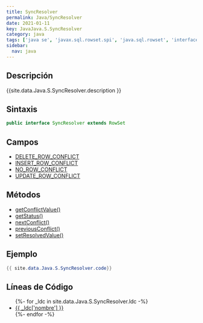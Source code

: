 ```yaml
---
title: SyncResolver
permalink: Java/SyncResolver
date: 2021-01-11
key: JavaJava.S.SyncResolver
category: java
tags: ['java se', 'javax.sql.rowset.spi', 'java.sql.rowset', 'interface java', 'Java 1.5']
sidebar: 
  nav: java
---
```


## Descripción
{{site.data.Java.S.SyncResolver.description }}

## Sintaxis
~~~java
public interface SyncResolver extends RowSet
~~~

## Campos
* [DELETE_ROW_CONFLICT](/Java/SyncResolver/DELETE_ROW_CONFLICT)
* [INSERT_ROW_CONFLICT](/Java/SyncResolver/INSERT_ROW_CONFLICT)
* [NO_ROW_CONFLICT](/Java/SyncResolver/NO_ROW_CONFLICT)
* [UPDATE_ROW_CONFLICT](/Java/SyncResolver/UPDATE_ROW_CONFLICT)

## Métodos
* [getConflictValue()](/Java/SyncResolver/getConflictValue)
* [getStatus()](/Java/SyncResolver/getStatus)
* [nextConflict()](/Java/SyncResolver/nextConflict)
* [previousConflict()](/Java/SyncResolver/previousConflict)
* [setResolvedValue()](/Java/SyncResolver/setResolvedValue)

## Ejemplo
~~~java
{{ site.data.Java.S.SyncResolver.code}}
~~~

## Líneas de Código
<ul>
{%- for _ldc in site.data.Java.S.SyncResolver.ldc -%}
   <li>
       <a href="{{_ldc['url'] }}">{{ _ldc['nombre'] }}</a>
   </li>
{%- endfor -%}
</ul>
